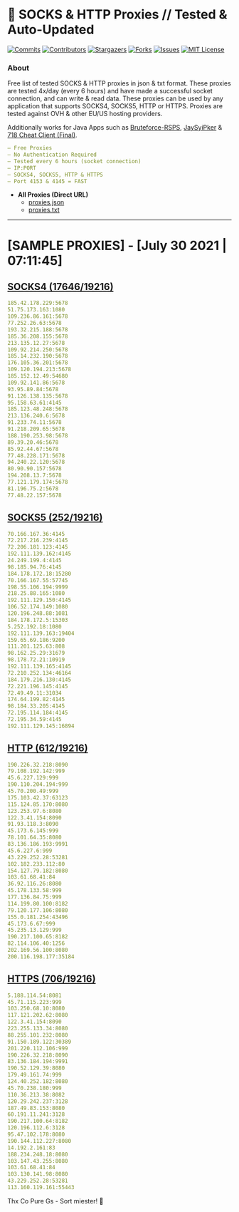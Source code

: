 <!-- MARKDOWN LINKS & IMAGES -->
<!-- https://www.markdownguide.org/basic-syntax/#reference-style-links -->
[contributors-shield]: https://img.shields.io/github/contributors/KaiBurton/free-proxies-autoupdated?style=for-the-badge
[contributors-url]: https://github.com/KaiBurton/free-proxies-autoupdated/graphs/contributors
[forks-shield]: https://img.shields.io/github/forks/KaiBurton/free-proxies-autoupdated?style=for-the-badge
[forks-url]: https://github.com/KaiBurton/free-proxies-autoupdated/network/members
[stars-shield]: https://img.shields.io/github/stars/KaiBurton/free-proxies-autoupdated?style=for-the-badge
[stars-url]: https://github.com/KaiBurton/free-proxies-autoupdated/stargazers
[issues-shield]: https://img.shields.io/github/issues/KaiBurton/free-proxies-autoupdated?style=for-the-badge
[issues-url]: https://github.com/KaiBurton/free-proxies-autoupdated/issues
[license-shield]: https://img.shields.io/github/license/KaiBurton/free-proxies-autoupdated?style=for-the-badge
[license-url]: https://github.com/KaiBurton/free-proxies-autoupdated/blob/main/LICENSE
[commit-shield]: https://img.shields.io/github/last-commit/KaiBurton/free-proxies-autoupdated?style=for-the-badge
[commit-url]: https://github.com/KaiBurton/free-proxies-autoupdated/commits/main

# 🎁 SOCKS & HTTP Proxies // Tested & Auto-Updated

[![Commits][commit-shield]][commit-url]
[![Contributors][contributors-shield]][contributors-url]
[![Stargazers][stars-shield]][stars-url]
[![Forks][forks-shield]][forks-url]
[![Issues][issues-shield]][issues-url]
[![MIT License][license-shield]][license-url]

### About
Free list of tested SOCKS & HTTP proxies in json & txt format. These proxies are tested 4x/day (every 6 hours) and have made a successful socket connection, and can write & read data. These proxies can be used by any application that supports SOCKS4, SOCKS5, HTTP or HTTPS. Proxies are tested against OVH & other EU/US hosting providers.

Additionally works for Java Apps such as [Bruteforce-RSPS](https://github.com/KaiBurton/Bruteforce-RSPS), [JaySyiPker](https://github.com/JayArrowz/JaySyiPker) & [718 Cheat Client (Final)](https://github.com/KaiBurton/718-Cheat-Client-Final). 

```yaml
— Free Proxies
— No Authentication Required
— Tested every 6 hours (socket connection)
— IP:PORT
— SOCKS4, SOCKS5, HTTP & HTTPS
— Port 4153 & 4145 = FAST
```

- **All Proxies (Direct URL)**
  - [proxies.json](https://raw.githubusercontent.com/KaiBurton/free-proxies-autoupdated/main/proxies.json)
  - [proxies.txt](https://raw.githubusercontent.com/KaiBurton/free-proxies-autoupdated/main/proxies.txt)

---

# [SAMPLE PROXIES] - [July 30 2021 | 07:11:45]

## [SOCKS4 (17646/19216)](https://raw.githubusercontent.com/KaiBurton/free-proxies-autoupdated/main/proxies-socks4.txt)
```yaml
185.42.178.229:5678
51.75.173.163:1080
109.236.86.161:5678
77.252.26.63:5678
193.32.215.188:5678
185.36.208.155:5678
213.135.12.27:5678
109.92.214.250:5678
185.14.232.190:5678
176.105.36.201:5678
109.120.194.213:5678
185.152.12.49:54680
109.92.141.86:5678
93.95.89.84:5678
91.126.138.135:5678
95.158.63.61:4145
185.123.48.248:5678
213.136.240.6:5678
91.233.74.11:5678
91.218.209.65:5678
188.190.253.98:5678
89.39.20.46:5678
85.92.44.67:5678
77.48.228.171:5678
94.240.22.120:5678
80.90.90.157:5678
194.208.13.7:5678
77.121.179.174:5678
81.196.75.2:5678
77.48.22.157:5678
```

## [SOCKS5 (252/19216)](https://raw.githubusercontent.com/KaiBurton/free-proxies-autoupdated/main/proxies-socks5.txt)
```yaml
70.166.167.36:4145
72.217.216.239:4145
72.206.181.123:4145
192.111.139.162:4145
24.249.199.4:4145
98.185.94.76:4145
184.178.172.18:15280
70.166.167.55:57745
198.55.106.194:9999
218.25.88.165:1080
192.111.129.150:4145
106.52.174.149:1080
120.196.248.88:1081
184.178.172.5:15303
5.252.192.18:1080
192.111.139.163:19404
159.65.69.186:9200
111.201.125.63:808
98.162.25.29:31679
98.178.72.21:10919
192.111.139.165:4145
72.210.252.134:46164
184.179.216.130:4145
72.221.196.145:4145
72.49.49.11:31034
174.64.199.82:4145
98.184.33.205:4145
72.195.114.184:4145
72.195.34.59:4145
192.111.129.145:16894
```

## [HTTP (612/19216)](https://raw.githubusercontent.com/KaiBurton/free-proxies-autoupdated/main/proxies-http.txt)
```yaml
190.226.32.218:8090
79.108.192.142:999
45.6.227.129:999
190.110.204.194:999
45.70.200.49:999
175.103.42.37:63123
115.124.85.170:8080
123.253.97.6:8080
122.3.41.154:8090
91.93.118.3:8090
45.173.6.145:999
78.101.64.35:8080
83.136.186.193:9991
45.6.227.6:999
43.229.252.28:53281
102.182.233.112:80
154.127.79.182:8080
103.61.68.41:84
36.92.116.26:8080
45.178.133.58:999
177.136.84.75:999
114.199.80.100:8182
79.120.177.106:8080
155.0.181.254:43496
45.173.6.67:999
45.235.13.129:999
190.217.100.65:8182
82.114.106.40:1256
202.169.56.100:8080
200.116.198.177:35184
```

## [HTTPS (706/19216)](https://raw.githubusercontent.com/KaiBurton/free-proxies-autoupdated/main/proxies-https.txt)
```yaml
5.188.114.54:8081
45.71.115.223:999
103.250.68.10:8080
117.121.202.62:8080
122.3.41.154:8090
223.255.133.34:8080
88.255.101.232:8080
91.150.189.122:30389
201.220.112.106:999
190.226.32.218:8090
83.136.184.194:9991
190.52.129.39:8080
179.49.161.74:999
124.40.252.182:8080
45.70.238.180:999
110.36.213.38:8082
120.29.242.237:3128
187.49.83.153:8080
60.191.11.241:3128
190.217.100.64:8182
120.196.112.6:3128
95.47.102.178:8080
190.144.112.227:8080
14.192.2.161:83
188.234.248.18:8080
103.147.43.255:8080
103.61.68.41:84
103.130.141.98:8080
43.229.252.28:53281
113.160.119.161:55443
```



Thx Co Pure Gs - Sort miester! 💟